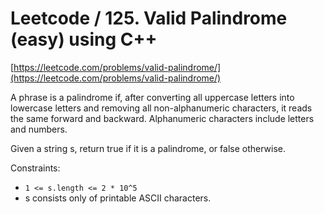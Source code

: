 # Leetcode / 125. Valid Palindrome (easy) using C++

[https://leetcode.com/problems/valid-palindrome/](https://leetcode.com/problems/valid-palindrome/)

A phrase is a palindrome if, after converting all uppercase letters into lowercase letters and removing all non-alphanumeric characters, it reads the same forward and backward. Alphanumeric characters include letters and numbers.

Given a string s, return true if it is a palindrome, or false otherwise.

Constraints:

- `1 <= s.length <= 2 * 10^5`
- s consists only of printable ASCII characters.
